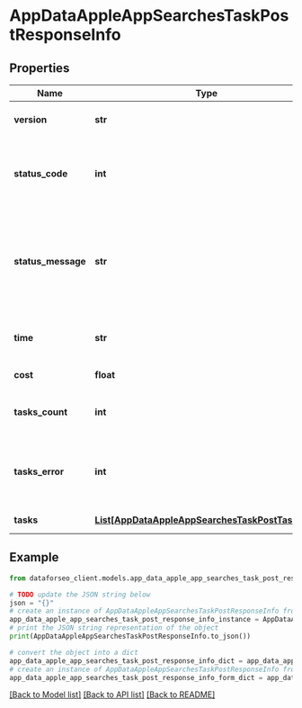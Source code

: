 # AppDataAppleAppSearchesTaskPostResponseInfo


## Properties

Name | Type | Description | Notes
------------ | ------------- | ------------- | -------------
**version** | **str** | the current version of the API | [optional] 
**status_code** | **int** | general status code you can find the full list of the response codes here | [optional] 
**status_message** | **str** | general informational message you can find the full list of general informational messages here | [optional] 
**time** | **str** | total execution time, seconds | [optional] 
**cost** | **float** | total tasks cost, USD | [optional] 
**tasks_count** | **int** | the number of tasks in the tasks array | [optional] 
**tasks_error** | **int** | the number of tasks in the tasks array returned with an error | [optional] 
**tasks** | [**List[AppDataAppleAppSearchesTaskPostTaskInfo]**](AppDataAppleAppSearchesTaskPostTaskInfo.md) | array of tasks | [optional] 

## Example

```python
from dataforseo_client.models.app_data_apple_app_searches_task_post_response_info import AppDataAppleAppSearchesTaskPostResponseInfo

# TODO update the JSON string below
json = "{}"
# create an instance of AppDataAppleAppSearchesTaskPostResponseInfo from a JSON string
app_data_apple_app_searches_task_post_response_info_instance = AppDataAppleAppSearchesTaskPostResponseInfo.from_json(json)
# print the JSON string representation of the object
print(AppDataAppleAppSearchesTaskPostResponseInfo.to_json())

# convert the object into a dict
app_data_apple_app_searches_task_post_response_info_dict = app_data_apple_app_searches_task_post_response_info_instance.to_dict()
# create an instance of AppDataAppleAppSearchesTaskPostResponseInfo from a dict
app_data_apple_app_searches_task_post_response_info_form_dict = app_data_apple_app_searches_task_post_response_info.from_dict(app_data_apple_app_searches_task_post_response_info_dict)
```
[[Back to Model list]](../README.md#documentation-for-models) [[Back to API list]](../README.md#documentation-for-api-endpoints) [[Back to README]](../README.md)


